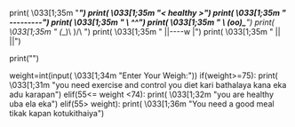 print( \033[1;35m  "_________")
print( \033[1;35m  "< healthy >")
print( \033[1;35m  " ---------")
print( \033[1;35m  "        \   ^__^")
print( \033[1;35m  "         \  (oo)\_______")
print( \033[1;35m  "            (__)\       )\/\ ")
print( \033[1;35m  "                ||----w |")
print( \033[1;35m  "                ||     ||")





print("")




weight=int(input( \033[1;34m  "Enter Your Weigh:"))
if(weight>=75):
    print( \033[1;31m  "you need exercise and control you diet kari bathalaya kana eka adu karapan")
elif(55<= weight <74):
    print( \033[1;32m  "you are healthy uba ela eka")
elif(55> weight):
    print( \033[1;36m  "You need a good meal tikak kapan kotukithaiya")
    
